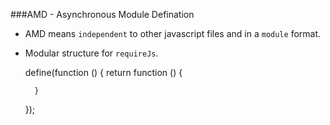 ###AMD - Asynchronous Module Defination

- AMD means `independent` to other javascript files and in a `module` format.
- Modular structure for `requireJs`.
    
    
    define(function () {
        return function () {

        }
    });
    
    
